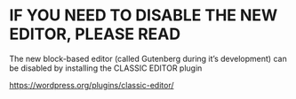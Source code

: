 # IF YOU NEED TO DISABLE THE NEW EDITOR, PLEASE READ

The new block-based editor (called Gutenberg during it’s development) can be disabled by installing the CLASSIC EDITOR plugin

https://wordpress.org/plugins/classic-editor/
